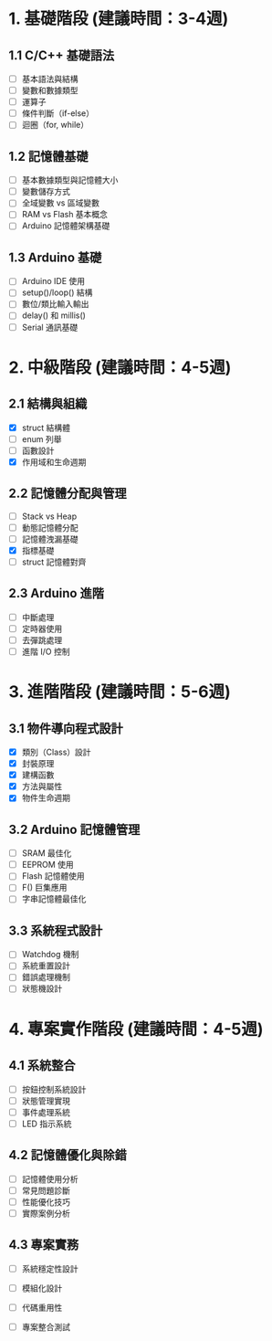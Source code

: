 # 1. 基礎階段 (建議時間：3-4週)
## 1.1 C/C++ 基礎語法
- [ ] 基本語法與結構
- [ ] 變數和數據類型
- [ ] 運算子
- [ ] 條件判斷（if-else）
- [ ] 迴圈（for, while）

## 1.2 記憶體基礎
- [ ] 基本數據類型與記憶體大小
- [ ] 變數儲存方式
- [ ] 全域變數 vs 區域變數
- [ ] RAM vs Flash 基本概念
- [ ] Arduino 記憶體架構基礎

## 1.3 Arduino 基礎
- [ ] Arduino IDE 使用
- [ ] setup()/loop() 結構
- [ ] 數位/類比輸入輸出
- [ ] delay() 和 millis()
- [ ] Serial 通訊基礎

# 2. 中級階段 (建議時間：4-5週)
## 2.1 結構與組織
- [x] struct 結構體
- [ ] enum 列舉
- [ ] 函數設計
- [x] 作用域和生命週期

## 2.2 記憶體分配與管理
- [ ] Stack vs Heap
- [ ] 動態記憶體分配
- [ ] 記憶體洩漏基礎
- [x] 指標基礎
- [ ] struct 記憶體對齊

## 2.3 Arduino 進階
- [ ] 中斷處理
- [ ] 定時器使用
- [ ] 去彈跳處理
- [ ] 進階 I/O 控制

# 3. 進階階段 (建議時間：5-6週)
## 3.1 物件導向程式設計
- [x] 類別（Class）設計
- [x] 封裝原理
- [x] 建構函數
- [x] 方法與屬性
- [x] 物件生命週期

## 3.2 Arduino 記憶體管理
- [ ] SRAM 最佳化
- [ ] EEPROM 使用
- [ ] Flash 記憶體使用
- [ ] F() 巨集應用
- [ ] 字串記憶體最佳化

## 3.3 系統程式設計
- [ ] Watchdog 機制
- [ ] 系統重置設計
- [ ] 錯誤處理機制
- [ ] 狀態機設計

# 4. 專案實作階段 (建議時間：4-5週)
## 4.1 系統整合
- [ ] 按鈕控制系統設計
- [ ] 狀態管理實現
- [ ] 事件處理系統
- [ ] LED 指示系統

## 4.2 記憶體優化與除錯
- [ ] 記憶體使用分析
- [ ] 常見問題診斷
- [ ] 性能優化技巧
- [ ] 實際案例分析

## 4.3 專案實務
- [ ] 系統穩定性設計
- [ ] 模組化設計
- [ ] 代碼重用性
- [ ] 專案整合測試

